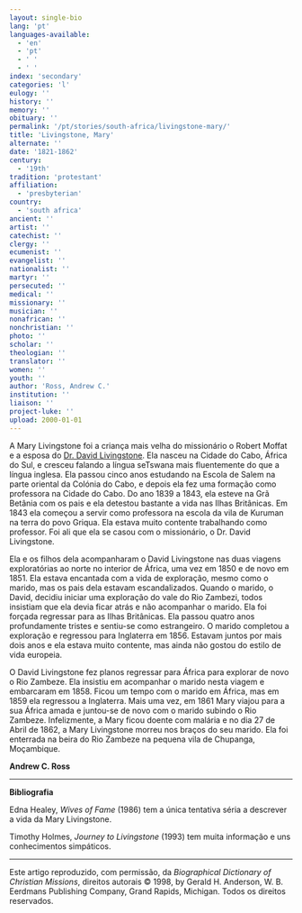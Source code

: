 ```yaml
---
layout: single-bio
lang: 'pt'
languages-available:
  - 'en'
  - 'pt'
  - ' '
  - ' '
index: 'secondary'
categories: 'l'
eulogy: ''
history: ''
memory: ''
obituary: ''
permalink: '/pt/stories/south-africa/livingstone-mary/'
title: 'Livingstone, Mary'
alternate: ''
date: '1821-1862'
century:
  - '19th'
tradition: 'protestant'
affiliation:
  - 'presbyterian'
country:
  - 'south africa'
ancient: ''
artist: ''
catechist: ''
clergy: ''
ecumenist: ''
evangelist: ''
nationalist: ''
martyr: ''
persecuted: ''
medical: ''
missionary: ''
musician: ''
nonafrican: ''
nonchristian: ''
photo: ''
scholar: ''
theologian: ''
translator: ''
women: ''
youth: ''
author: 'Ross, Andrew C.'
institution: ''
liaison: ''
project-luke: ''
upload: 2000-01-01
---
```



A Mary Livingstone foi a criança mais velha do missionário o Robert Moffat e a esposa do [Dr. David Livingstone](p-livingstone1_david.html). Ela nasceu na Cidade do Cabo, África do Sul, e cresceu falando a língua seTswana mais fluentemente do que a língua inglesa. Ela passou cinco anos estudando na Escola de Salem na parte oriental da Colónia do Cabo, e depois ela fez uma formação como professora na Cidade do Cabo. Do ano 1839 a 1843, ela esteve na Grã Betânia com os pais e ela detestou bastante a vida nas Ilhas Britânicas. Em 1843 ela começou a servir como professora na escola da vila de Kuruman na terra do povo Griqua. Ela estava muito contente trabalhando como professor. Foi ali que ela se casou com o missionário, o Dr. David Livingstone.

Ela e os filhos dela acompanharam o David Livingstone nas duas viagens exploratórias ao norte no interior de África, uma vez em 1850 e de novo em 1851. Ela estava encantada com a vida de exploração, mesmo como o marido, mas os pais dela estavam escandalizados. Quando o marido, o David, decidiu iniciar uma exploração do vale do Rio Zambezi, todos insistiam que ela devia ficar atrás e não acompanhar o marido. Ela foi forçada regressar para as Ilhas Britânicas. Ela passou quatro anos profundamente tristes e sentiu-se como estrangeiro. O marido completou a exploração e regressou para Inglaterra em 1856. Estavam juntos por mais dois anos e ela estava muito contente, mas ainda não gostou do estilo de vida europeia.

O David Livingstone fez planos regressar para África para explorar de novo o Rio Zambeze. Ela insistiu em acompanhar o marido nesta viagem e embarcaram em 1858. Ficou um tempo com o marido em África, mas em 1859 ela regressou a Inglaterra. Mais uma vez, em 1861 Mary viajou para a sua África amada e juntou-se de novo com o marido subindo o Rio Zambeze. Infelizmente, a Mary ficou doente com malária e no dia 27 de Abril de 1862, a Mary Livingstone morreu nos braços do seu marido. Ela foi enterrada na beira do Rio Zambeze na pequena vila de Chupanga, Moçambique.

**Andrew C. Ross**

---

**Bibliografia**

Edna Healey, *Wives of Fame* (1986) tem a única tentativa séria a descrever a vida da Mary Livingstone.

Timothy Holmes, *Journey to Livingstone* (1993) tem muita informação e uns conhecimentos simpáticos.

---

Este artigo reproduzido, com permissão, da *Biographical Dictionary of Christian Missions*, direitos autorais © 1998, by Gerald H. Anderson, W. B. Eerdmans Publishing Company, Grand Rapids, Michigan. Todos os direitos reservados.
